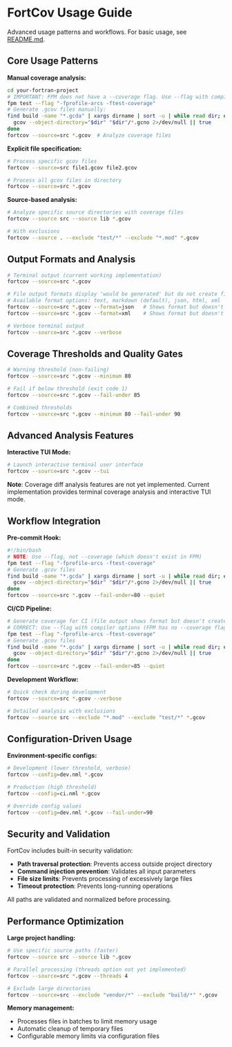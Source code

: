 # FortCov Usage Guide

Advanced usage patterns and workflows. For basic usage, see [README.md](../../README.md).

## Core Usage Patterns

**Manual coverage analysis:**
```bash
cd your-fortran-project
# IMPORTANT: FPM does not have a --coverage flag. Use --flag with compiler options:
fpm test --flag "-fprofile-arcs -ftest-coverage"
# Generate .gcov files manually:
find build -name "*.gcda" | xargs dirname | sort -u | while read dir; do
  gcov --object-directory="$dir" "$dir"/*.gcno 2>/dev/null || true
done
fortcov --source=src *.gcov  # Analyze coverage files
```

**Explicit file specification:**
```bash
# Process specific gcov files
fortcov --source=src file1.gcov file2.gcov

# Process all gcov files in directory
fortcov --source=src *.gcov
```

**Source-based analysis:**
```bash
# Analyze specific source directories with coverage files
fortcov --source src --source lib *.gcov

# With exclusions
fortcov --source . --exclude "test/*" --exclude "*.mod" *.gcov
```

## Output Formats and Analysis

```bash
# Terminal output (current working implementation)
fortcov --source=src *.gcov

# File output formats display 'would be generated' but do not create files
# Available format options: text, markdown (default), json, html, xml  
fortcov --source=src *.gcov --format=json   # Shows format but doesn't create file
fortcov --source=src *.gcov --format=xml    # Shows format but doesn't create file

# Verbose terminal output
fortcov --source=src *.gcov --verbose
```

## Coverage Thresholds and Quality Gates

```bash
# Warning threshold (non-failing)
fortcov --source=src *.gcov --minimum 80

# Fail if below threshold (exit code 1)
fortcov --source=src *.gcov --fail-under 85

# Combined thresholds
fortcov --source=src *.gcov --minimum 80 --fail-under 90
```

## Advanced Analysis Features

**Interactive TUI Mode:**
```bash
# Launch interactive terminal user interface
fortcov --source=src *.gcov --tui
```

**Note**: Coverage diff analysis features are not yet implemented. Current implementation provides terminal coverage analysis and interactive TUI mode.

## Workflow Integration

**Pre-commit Hook:**
```bash
#!/bin/bash
# NOTE: Use --flag, not --coverage (which doesn't exist in FPM)
fpm test --flag "-fprofile-arcs -ftest-coverage"
# Generate .gcov files
find build -name "*.gcda" | xargs dirname | sort -u | while read dir; do
  gcov --object-directory="$dir" "$dir"/*.gcno 2>/dev/null || true
done
fortcov --source=src *.gcov --fail-under=80 --quiet
```

**CI/CD Pipeline:**
```bash
# Generate coverage for CI (file output shows format but doesn't create files)
# CORRECT: Use --flag with compiler options (FPM has no --coverage flag)
fpm test --flag "-fprofile-arcs -ftest-coverage"
# Generate .gcov files
find build -name "*.gcda" | xargs dirname | sort -u | while read dir; do
  gcov --object-directory="$dir" "$dir"/*.gcno 2>/dev/null || true
done
fortcov --source=src *.gcov --fail-under=85 --quiet
```

**Development Workflow:**
```bash
# Quick check during development
fortcov --source=src *.gcov --verbose

# Detailed analysis with exclusions
fortcov --source src --exclude "*.mod" --exclude "test/*" *.gcov
```

## Configuration-Driven Usage

**Environment-specific configs:**
```bash
# Development (lower threshold, verbose)
fortcov --config=dev.nml *.gcov

# Production (high threshold)
fortcov --config=ci.nml *.gcov

# Override config values
fortcov --config=dev.nml *.gcov --fail-under=90
```

## Security and Validation

FortCov includes built-in security validation:

- **Path traversal protection**: Prevents access outside project directory
- **Command injection prevention**: Validates all input parameters
- **File size limits**: Prevents processing of excessively large files
- **Timeout protection**: Prevents long-running operations

All paths are validated and normalized before processing.

## Performance Optimization

**Large project handling:**
```bash
# Use specific source paths (faster)
fortcov --source src --source lib *.gcov

# Parallel processing (threads option not yet implemented)
fortcov --source=src *.gcov --threads 4

# Exclude large directories
fortcov --source=src --exclude "vendor/*" --exclude "build/*" *.gcov
```

**Memory management:**
- Processes files in batches to limit memory usage
- Automatic cleanup of temporary files
- Configurable memory limits via configuration files